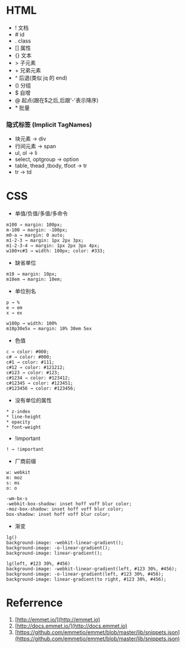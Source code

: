 # HTML

-   \! 文档
-   \# id
-   \. class
-   \[\] 属性
-   \{\} 文本
-   \> 子元素
-   \+ 兄弟元素
-   ^ 后退(类似 jq 的 end)
-   \(\) 分组
-   \$ 自增
-   @ 起点(跟在\$之后,后跟'-'表示降序)
-   \* 批量

### 隐式标签 (Implicit TagNames)

-   块元素 → div
-   行间元素 → span
-   ul, ol → li
-   select, optgroup → option
-   table, thead ,tbody, tfoot → tr
-   tr → td

# CSS

-   单值/负值/多值/多命令

```
m100 → margin: 100px;
m-100 → margin: -100px;
m0-a → margin: 0 auto;
m1-2-3 → margin: 1px 2px 3px;
m1-2-3-4 → margin: 1px 2px 3px 4px;
w100+c#3 → width: 100px; color: #333;
```

-   缺省单位

```
m10 → margin: 10px;
m10em → margin: 10em;
```

-   单位别名

```
p → %
e → em
x → ex
```

```
w100p → width: 100%
m10p30e5x → margin: 10% 30em 5ex
```

-   色值

```
c → color: #000;
c# → color: #000;
c#1 → color: #111;
c#12 → color: #121212;
c#123 → color: #123;
c#1234 → color: #123412;
c#12345 → color: #123451;
c#123456 → color: #123456;
```

-   没有单位的属性

```
* z-index
* line-height
* opacity
* font-weight
```

-   !important

```
! → !important
```

-   厂商前缀

```
w: webkit
m: moz
s: ms
o: o
```

```
-wm-bx-s
-webkit-box-shadow: inset hoff voff blur color;
-moz-box-shadow: inset hoff voff blur color;
box-shadow: inset hoff voff blur color;
```

-   渐变

```
lg()
background-image: -webkit-linear-gradient();
background-image: -o-linear-gradient();
background-image: linear-gradient();

lg(left, #123 30%, #456)
background-image: -webkit-linear-gradient(left, #123 30%, #456);
background-image: -o-linear-gradient(left, #123 30%, #456);
background-image: linear-gradient(to right, #123 30%, #456);
```

# Referrence

1. [http://emmet.io/](http://emmet.io)
2. [http://docs.emmet.io/](http://docs.emmet.io)
3. [https://github.com/emmetio/emmet/blob/master/lib/snippets.json](https://github.com/emmetio/emmet/blob/master/lib/snippets.json)
